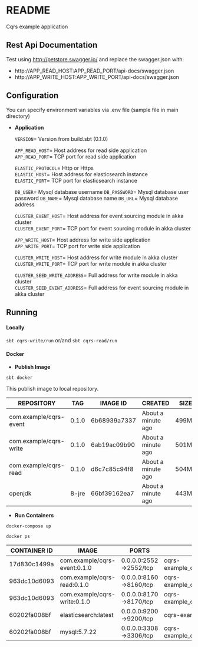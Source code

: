 # README #

Cqrs example application

## Rest Api Documentation

Test using http://petstore.swagger.io/ and replace the swagger.json with:
- http://APP_READ_HOST:APP_READ_PORT/api-docs/swagger.json
- http://APP_WRITE_HOST:APP_WRITE_PORT/api-docs/swagger.json

## Configuration

You can specify environment variables via .env file (sample file in main directory)

* **Application**

    `VERSION`= Version from build.sbt (0.1.0)

    `APP_READ_HOST`= Host address for read side application <br/>
    `APP_READ_PORT`= TCP port for read side application

    `ELASTIC_PROTOCOL`= Http or Https <br/>
    `ELASTIC_HOST`= Host address for elasticsearch instance <br/>
    `ELASTIC_PORT`= TCP port for elasticsearch instance
    
    `DB_USER`= Mysql database username 
    `DB_PASSWORD`= Mysql database user password 
    `DB_NAME`= Mysql database name
    `DB_URL`= Mysql database address
    
    `CLUSTER_EVENT_HOST`= Host address for event sourcing module in akka cluster <br/>
    `CLUSTER_EVENT_PORT`= TCP port for event sourcing module in akka cluster
    
    `APP_WRITE_HOST`= Host address for write side application <br/>
    `APP_WRITE_PORT`= TCP port for write side application

    `CLUSTER_WRITE_HOST`= Host address for write module in akka cluster    
    `CLUSTER_WRITE_PORT`= TCP port for write module in akka cluster
    
    `CLUSTER_SEED_WRITE_ADDRESS`= Full address for write module in akka cluster <br/>
    `CLUSTER_SEED_EVENT_ADDRESS`= Full address for event sourcing module in akka cluster
          
## Running 

#### Locally

```sbt cqrs-write/run``` or/and ```sbt cqrs-read/run```

#### Docker

* **Publish Image**

```sbt docker```

This publish image to local repository.

|       REPOSITORY       |  TAG  |   IMAGE ID   |      CREATED       |  SIZE |
| ---------------------- | ----- | ------------ | ------------------ | ----- |
| com.example/cqrs-event | 0.1.0 | 6b68939a7337 | About a minute ago | 499MB |
| com.example/cqrs-write | 0.1.0 | 6ab19ac09b90 | About a minute ago | 501MB |
| com.example/cqrs-read  | 0.1.0 | d6c7c85c94f8 | About a minute ago | 504MB |
|        openjdk         | 8-jre | 66bf39162ea7 | About a minute ago | 443MB |

* **Run Containers**

```docker-compose up```

```docker ps``` 

| CONTAINER ID |              IMAGE           |          PORTS         |                 NAMES             |
| ------------ | ---------------------------- | ---------------------- | --------------------------------- |
| 17d830c1499a | com.example/cqrs-event:0.1.0 | 0.0.0.0:2552->2552/tcp | cqrs-example_cqrs.event.service_1 |
| 963dc10d6093 | com.example/cqrs-read:0.1.0  | 0.0.0.0:8160->8160/tcp | cqrs-example_cqrs.read.service_1  |
| 963dc10d6093 | com.example/cqrs-write:0.1.0 | 0.0.0.0:8170->8170/tcp | cqrs-example_cqrs.write.service_1 |
| 60202fa008bf | elasticsearch:latest         | 0.0.0.0:9200->9200/tcp | cqrs-example_cqrs.mysql_1         |
| 60202fa008bf | mysql:5.7.22                 | 0.0.0.0:3308->3306/tcp | cqrs-example_cqrs.elasticsearch_1 |
